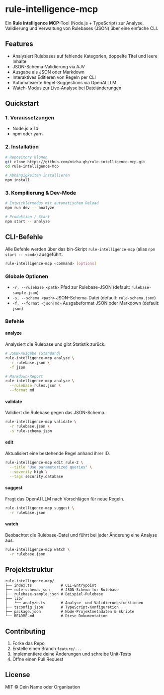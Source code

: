 # rule-intelligence-mcp

Ein **Rule Intelligence MCP**-Tool (Node.js + TypeScript) zur Analyse, Validierung und Verwaltung von Rulebases (JSON) über eine einfache CLI.

## Features

- Analysiert Rulebases auf fehlende Kategorien, doppelte Titel und leere Inhalte
- JSON-Schema-Validierung via AJV
- Ausgabe als JSON oder Markdown
- Interaktives Editieren von Regeln per CLI
- Automatisierte Regel-Suggestions via OpenAI LLM
- Watch-Modus zur Live-Analyse bei Dateiänderungen

## Quickstart

### 1. Voraussetzungen

- Node.js ≥ 14
- npm oder yarn

### 2. Installation

```bash
# Repository klonen
git clone https://github.com/micha-gh/rule-intelligence-mcp.git
cd rule-intelligence-mcp

# Abhängigkeiten installieren
npm install
```

### 3. Kompilierung & Dev-Mode

```bash
# Entwicklermodus mit automatischem Reload
npm run dev -- analyze

# Produktion / Start
npm start -- analyze
```

## CLI-Befehle

Alle Befehle werden über das bin-Skript `rule-intelligence-mcp` (alias `npm start -- <cmd>`) ausgeführt.

```bash
rule-intelligence-mcp <command> [options]
```

### Globale Optionen

- `-r, --rulebase <path>`  Pfad zur Rulebase-JSON (default: `rulebase-sample.json`)
- `-s, --schema <path>`     JSON-Schema-Datei (default: `rule-schema.json`)
- `-f, --format <json|md>`  Ausgabeformat JSON oder Markdown (default: `json`)

### Befehle

#### analyze
Analysiert die Rulebase und gibt Statistik zurück.

```bash
# JSON-Ausgabe (Standard)
rule-intelligence-mcp analyze \
  -r rulebase.json \
  -f json

# Markdown-Report
rule-intelligence-mcp analyze \
  --rulebase rules.json \
  --format md
```

#### validate
Validiert die Rulebase gegen das JSON-Schema.

```bash
rule-intelligence-mcp validate \
  -r rulebase.json \
  -s rule-schema.json
```

#### edit <id>
Aktualisiert eine bestehende Regel anhand ihrer ID.

```bash
rule-intelligence-mcp edit rule-2 \
  --title "Use parameterized queries" \
  --severity high \
  --tags security,database
```

#### suggest
Fragt das OpenAI LLM nach Vorschlägen für neue Regeln.

```bash
rule-intelligence-mcp suggest \
  -r rulebase.json
```

#### watch
Beobachtet die Rulebase-Datei und führt bei jeder Änderung eine Analyse aus.

```bash
rule-intelligence-mcp watch \
  -r rulebase.json
```

## Projektstruktur

```
rule-intelligence-mcp/
├── index.ts             # CLI-Entrypoint
├── rule-schema.json     # JSON-Schema für Rulebase
├── rulebase-sample.json # Beispiel-Rulebase
├── lib/
│   └── analyze.ts       # Analyse- und Validierungsfunktionen
├── tsconfig.json        # TypeScript-Konfiguration
├── package.json         # Node-Projektmetadaten & Skripte
└── README.md            # Diese Dokumentation
```

## Contributing

1. Forke das Repo
2. Erstelle einen Branch `feature/...`
3. Implementiere deine Änderungen und schreibe Unit-Tests
4. Öffne einen Pull Request

## License

MIT © Dein Name oder Organisation 